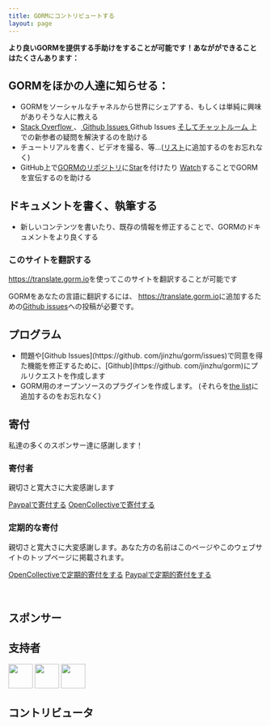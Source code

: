 ```yaml
---
title: GORMにコントリビュートする
layout: page
---
```


**より良いGORMを提供する手助けをすることが可能です！あながができることはたくさんあります：**

## GORMをほかの人達に知らせる：

* GORMをソーシャルなチャネルから世界にシェアする、もしくは単純に興味がありそうな人に教える
* [ Stack Overflow ](https://stackoverflow.com/questions/tagged/go-gorm)、[ Github Issues ](https://github.com/jinzhu/gorm/issues) Github Issues [ そしてチャットルーム ](/community.html#Chat) 上での新参者の疑問を解決するのを助ける
* チュートリアルを書く、ビデオを撮る、等...([リスト](/community.html)に追加するのをお忘れなく)
* GitHub上で[GORMのリポジトリ](https://github.com/jinzhu/gorm)に[Star](https://github.com/jinzhu/gorm/stargazers)を付けたり [Watch](https://github.com/jinzhu/gorm/watchers)することでGORMを宣伝するのを助ける

## ドキュメントを書く、執筆する

* 新しいコンテンツを書いたり、既存の情報を修正することで、GORMのドキュメントをより良くする

### このサイトを翻訳する

<https://translate.gorm.io>を使ってこのサイトを翻訳することが可能です

GORMをあなたの言語に翻訳するには、 <https://translate.gorm.io>に追加するための[Github issues](https://github.com/jinzhu/gorm.io/issues)への投稿が必要です。

## プログラム

* 問題や[Github Issues](https://github. com/jinzhu/gorm/issues)で同意を得た機能を修正するために、[Github](https://github. com/jinzhu/gorm)にプルリクエストを作成します
* GORM用のオープンソースのプラグインを作成します。 (それらを[the list](/community.html#Open-Sources)に追加するのをお忘れなく)

## 寄付

私達の多くのスポンサー達に感謝します！

### 寄付者

親切さと寛大さに大変感謝します

[Paypalで寄付する](https://www.paypal.me/zhangjinzhu) [OpenCollectiveで寄付する](https://opencollective.com/gorm)

### 定期的な寄付

親切さと寛大さに大変感謝します。あなた方の名前はこのページやこのウェブサイトのトップページに掲載されます。

[OpenCollectiveで定期的寄付をする](https://opencollective.com/gorm) [Paypalで定期的寄付をする](https://www.patreon.com/jinzhu)

<br />

## スポンサー

<object type="image/svg+xml" data="https://opencollective.com/gorm/tiers/sponsor.svg?avatarHeight=68&width=740"></object>

## 支持者

<div class="backers-list">
  
<a href="https://www.patreon.com/jeffprestes"><img style="width: 48px" src="http://i.imgur.com/7SPpyLw.jpg"></img></a>
<a href="https://www.patreon.com/user/creators?u=5447334"><img style="width: 48px" src="https://c8.patreon.com/2/400/5447334"></img></a>
<a href="https://www.patreon.com/user/creators?u=4875083"><img style="width: 48px" src="https://c8.patreon.com/2/100/4875083"></img></a>
</div>

<object type="image/svg+xml" data="https://opencollective.com/gorm/tiers/backer.svg?avatarHeight=48&width=740"></object>

## コントリビュータ

<object type="image/svg+xml" data="https://opencollective.com/gorm/contributors.svg?avatarHeight=32&width=740"></object>
